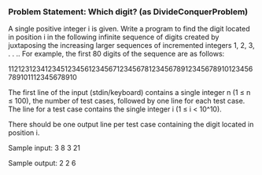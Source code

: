 ### Problem Statement: Which digit? (as DivideConquerProblem)

A single positive integer i is given. Write a program to find the digit located in position i in the following
infinite sequence of digits created by juxtaposing the increasing larger sequences of incremented integers
1, 2, 3, . . .. For example, the first 80 digits of the sequence are as follows:

11212312341234512345612345671234567812345678912345678910123456789101112345678910

The first line of the input (stdin/keyboard) contains a single integer n (1 ≤ n ≤ 100), the number of
test cases, followed by one line for each test case. The line for a test case contains the single integer i
(1 ≤ i < 10^10).

There should be one output line per test case containing the digit located in position i.

Sample input:
3
8
3
21

Sample output:
2
2
6
